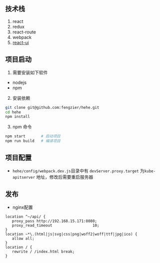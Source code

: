## 技术栈

1. react
2. redux
3. react-route 
4. webpack
5. [react-ui](http://lobos.github.io/react-ui/0.6/#/)

## 项目启动

1. 需要安装如下软件
- nodejs
- npm

2. 安装依赖

```bash
git clone git@github.com:fengzier/hehe.git
cd hehe
npm install 
```
3. npm 命令 

```bash
npm start       # 启动项目
npm run build   # 编译项目
``` 

## 项目配置
- `hehe/config/webpack.dev.js`目录中有 `devServer.proxy.target` 为`kube-apitserver` 地址，修改后需要重启服务器

## 发布

- nginx配置

```
location ^~/api/ {
   proxy_pass http://192.168.15.171:8080;
   proxy_read_timeout                  10;
}
location ~*\.(html|js|svg|css|png|woff2|woff|ttf|jpg|ico) {
   allow all;
}
location / {
   rewrite / /index.html break;
}
```